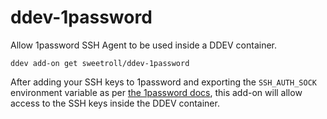 # ddev-1password
Allow 1password SSH Agent to be used inside a DDEV container.

```
ddev add-on get sweetroll/ddev-1password
```

After adding your SSH keys to 1password and exporting the `SSH_AUTH_SOCK` environment variable as per [the 1password docs](https://developer.1password.com/docs/ssh/get-started/), this add-on will allow access to the SSH keys inside the DDEV container.
